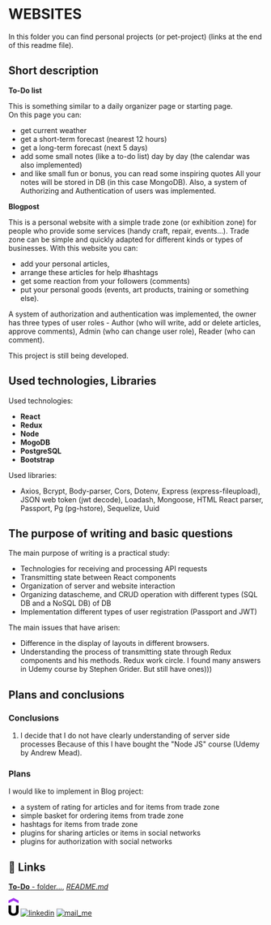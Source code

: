# WEBSITES

In this folder you can find personal projects (or pet-project) (links at the end of this readme file).

## Short description ##
**To-Do list** 

This is something similar to a daily organizer page or starting page.   
On this page you can:
- get current weather 
- get a short-term forecast (nearest 12 hours)
- get a long-term forecast (next 5 days)
- add some small notes (like a to-do list) day by day (the calendar was also implemented)
- and like small fun or bonus, you can read some inspiring quotes
All your notes will be stored in DB (in this case MongoDB). Also, a system of Authorizing and Authentication of users was implemented.

**Blogpost** 

This is a personal website with a simple trade zone (or exhibition zone) for people who provide some services (handy craft, repair, events...). Trade zone can be simple and quickly adapted for different kinds or types of businesses.
With this website you can:
- add your personal articles,
- arrange these articles for help #hashtags
- get some reaction from your followers (comments)
- put your personal goods (events, art products, training or something else).

A system of authorization and authentication was implemented, the owner has three types of user roles - Author (who will write, add or delete articles, approve comments), Admin (who can change user role), Reader (who can comment).

This project is still being developed. 

## Used technologies, Libraries ##
Used technologies:
- **React**
- **Redux**
- **Node**
- **MogoDB**
- **PostgreSQL**
- **Bootstrap**

Used libraries:
- Axios, Bcrypt, Body-parser, Cors, Dotenv, Express (express-fileupload), JSON web token (jwt decode), Loadash, Mongoose, HTML React parser, Passport, Pg (pg-hstore), Sequelize, Uuid


## The purpose of writing and basic questions ##
The main purpose of writing is a practical study:
- Technologies for receiving and processing API requests
- Transmitting state between React components
- Organization of server and website interaction
- Organizing  datascheme, and CRUD operation with different types (SQL DB and a NoSQL DB) of DB
- Implementation different types of user registration (Passport and JWT)

The main issues that have arisen:
- Difference in the display of layouts in different browsers.
- Understanding the process of transmitting state through Redux components and his methods. Redux work circle. I found many answers in  Udemy course by Stephen Grider. But still have ones)))

## Plans and conclusions ##

### Conclusions ###
1. I decide that I do not have clearly understanding of server side processes
Because of this I have bought the "Node JS" course (Udemy by Andrew Mead).

### Plans
I would like to implement in Blog project:
- a system of rating for articles and for items from trade zone
- simple basket for ordering items from trade zone
- hashtags for items from trade zone
- plugins for sharing articles or items in social networks
- plugins for authorization with social networks

## 🔗 Links

<a href="https://github.com/MekhAnd/Practice/tree/main/Websites/ToDo/back" >**To-Do** - folder...</a>, 
_[README.md](ToDo/back/README.md)_



<!-- <a href="https://github.com/MekhAnd/Practice/tree/main/React%20components/stopwatch" ><img src="../Stuff/img/Stopwatch.png" width="450" height="300" /></a>

<a href="https://github.com/MekhAnd/Practice/tree/main/React%20components/stopwatch" >**Stopwatch** - folder</a> -->

<!-- [**README.md** - file](stopwatch/README.md) -->

<!-- <a href="https://github.com/MekhAnd/Practice/tree/main/React%20components/timer" ><img src="../Stuff/img/Timer.png" width="350" height="350" /></a>

<a href="https://github.com/MekhAnd/Practice/tree/main/React%20components/timer" >**Timer** - folder</a> -->

<!-- [**README.md** - file](timer/README.md) -->


<a href="https://github.com/MekhAnd/Practice/tree/main/React%20components/clock-with-weather" ><img src="../Stuff/img/pngwing.com(3).png" width="20" height="35" /></a>
[![linkedin](https://cdn-icons-png.flaticon.com/32/665/665212.png)](https://www.linkedin.com/in/andrey-mekhanich/)
[![mail_me](https://cdn-icons-png.flaticon.com/32/665/665210.png)](mailto:andrii.mekhanich@gmail.com?subject=[GitHub]%20Importantly)